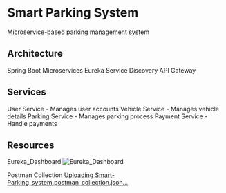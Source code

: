 # Smart Parking System
  Microservice-based parking management system

## Architecture
  Spring Boot Microservices
  Eureka Service Discovery
  API Gateway

## Services
  User Service - Manages user accounts
  Vehicle Service - Manages vehicle details
  Parking Service - Manages parking process
  Payment Service - Handle payments

## Resources
  Eureka_Dashboard
    ![Eureka_Dashboard](https://github.com/user-attachments/assets/852f7be6-6804-4886-84f5-a98c9d1508e0)

  Postman Collection
    [Uploading Smart-Parking_system.postman_collection.json…]()

